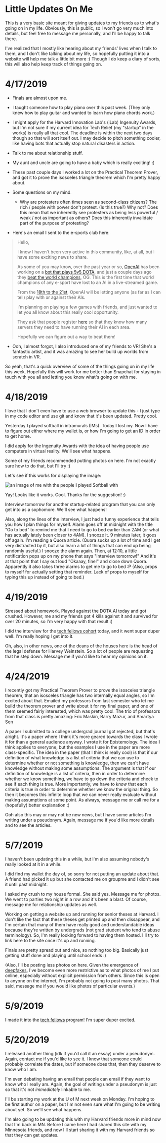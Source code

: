 # Little Updates On Me

This is a very basic site meant for giving updates to my friends as to what's going on in my life.
Obviously, this is public, so I won't go very much into details, but feel free to message me personally, and I'll be happy to talk there.

I've realized that I mostly like hearing about my friends' lives when I talk to them, and I don't like talking about my life, so hopefully putting it into a website will help me talk a little bit more :)
Though I do keep a diary of sorts, this will also help keep track of things going on.

# 4/17/2019
- Finals are almost upon me.
- I taught someone how to play piano over this past week. (They only knew how to play guitar and wanted to learn how piano chords work.)
- I might apply for the Harvard Innovation Lab's (iLab) Ingenuity Awards, but I'm not sure if my current idea for Tech Relief (my "startup" in the works) is really all that cool. The deadline is within the next two days though so that will sort itself out. I may decide to pitch something cooler, like having bots that actually stop natural disasters in action.
- Talk to me about relationship stuff.
- My aunt and uncle are going to have a baby which is really exciting! :)
- These past couple days I worked a lot on the Practical Theorem Prover, and got it to prove the isosceles triangle theorem which I'm pretty happy about.
- Some questions on my mind:
    - Why are protesters often times seen as second-class citizens? The rich / people with power don't protest. (Is this true?) Why not? Does this mean that we inherently see protesters as being less powerful / weak / not as important as others? Does this inherently invalidate part of the purpose of protesting?

- Here's an email I sent to the e-sports club here:
> Hello,
> 
> I know I haven't been very active in this community, like, at all, but I have some exciting news to share.
> 
> As some of you may know, over the past year or so, [OpenAI](https://openai.com/) has been working on a [bot that plays 5v5 DOTA](https://openai.com/five/), and just a couple days ago they [beat the world champions](https://www.theverge.com/2019/4/13/18309459/openai-five-dota-2-finals-ai-bot-competition-og-e-sports-the-international-champion), OG. This is the first time that world champions of any e-sport have lost to an AI in a live-streamed game.
> 
> From the [18th to the 21st](https://openai.com/blog/how-to-train-your-openai-five/), OpenAI will be letting anyone (as far as I can tell) play with or against their AIs.
> 
> I'm planning on playing a few games with friends, and just wanted to let you all know about this really cool opportunity.
> 
> They ask that people register [here](https://arena.openai.com/#/register) so that they know how many servers they need to have running their AI in each area.
> 
> Hopefully we can figure out a way to beat them!

- Ooh, I almost forgot, I also introduced one of my friends to VR! She's a fantastic artist, and it was amazing to see her build up worlds from scratch in VR.

So yeah, that's a quick overview of some of the things going on in my life this week.
Hopefully this will work for me better than Snapchat for staying in touch with you all and letting you know what's going on with me.

# 4/18/2019
I love that I don't even have to use a web browser to update this - I just type in my code editor and use git and know that it's been updated. Pretty cool.

Yesterday I played softball in intramurals (IMs). Today I lost my. Now I have to figure out either where my wallet is, or how I'm going to get an ID in order to get home.

I did apply for the Ingenuity Awards with the idea of having people use computers in virtual reality. We'll see what happens.

Some of my friends recommended putting photos on here. I'm not exactly sure how to do that, but I'll try :)

Let's see if this works for displaying the image:

![an image of me with the people I played Softball with](Softball.jpg)

Yay! Looks like it works. Cool. Thanks for the suggestion! :)

Interview tomorrow for another startup-related program that you can only get into as a sophomore. We'll see what happens!

Also, along the lines of the interview, I just had a funny experience that tells you how I plan things for myself. Alarm goes off at midnight with the title "Go to bed" to remind me that I need to go to bed earlier than 2AM (or what has actually lately been closer to 4AM). I snooze it. 9 minutes later, it goes off again. I'm reading a Quora article. (Quora sucks up a lot of time and I get very distracted by it, but also learn a lot of things that can end up being randomly useful.) I snooze the alarm again. Then, at 12:10, a little notification pops up on my phone that says "Interview tomorrow!" And it's at that point that I say out loud "Okaaay, fine!" and close down Quora. Apparently it also takes three alarms to get me to go to bed :P (Also, props to myself for actually setting that reminder. Lack of props to myself for typing this up instead of going to bed.)

# 4/19/2019
Stressed about homework. Played against the DOTA AI today and got crushed. However, me and my friends got 4 kills against it and survived for over 20 minutes, so I'm very happy with that result :)

I did the interview for the [tech fellows cohort](https://www.hbs.edu/mba/seas/Pages/default.aspx) today, and it went super duper well. I'm really hoping I get into it.

Oh, also, in other news, one of the deans of the houses here is the head of the legal defense for Harvey Weinstein. So a lot of people are requesting that he step down. Message me if you'd like to hear my opinions on it.

# 4/24/2019
I recently got my Practical Theorem Prover to prove the isosceles triangle theorem, that an isosceles triangle has two internally equal angles, so I'm excited about that. Emailed my professors from last semester who let me build the theorem prover and write about it for my final paper, and one of them seemed fairly interested, which was pretty cool. The trio of professors from that class is pretty amazing: Eric Maskin, Barry Mazur, and Amartya Sen

A paper I submitted to a college undergrad journal got rejected, but that's alright. It's a paper where I think it's more geared towards the class I wrote it for than a general audience anyway. I wrote it for Epistemology. The idea I think applies to everyone, but the examples I use in the paper are more class-specific. The idea in the paper (that I think is really cool) is that if our definition of what knowledge is a list of criteria that we can use to determine whether or not something is knowledge, then we can't have knowledge without making some assumptions. The argument is that if our definition of knowledge is a list of criteria, then in order to determine whether we know something, we have to go down the criteria and check to see if each thing is true. More importantly, we have to *know* that each criteria is true in order to determine whether we know the original thing. So then it becomes this infinite loop that we can never really evaluate without making assumptions at some point. As always, message me or call me for a (hopefully) better explanation :)

Ooh also this may or may not be new news, but I have some articles I'm writing under a pseudonym. Again, message me if you'd like more details and to see the articles.

# 5/7/2019

I haven't been updating this in a while, but I'm also assuming nobody's really looked at it in a while.

I did find my wallet the day of, so sorry for not putting an update about that. A friend had picked it up but she contacted me on groupme and I didn't see it until past midnight.

I asked my crush to my house formal. She said yes. Message me for photos. We went to parties two night in a row and it's been a blast. Of course, message me for relationship updates as well.

Working on getting a website up and running for senior theses at Harvard. I don't like the fact that these theses get printed up and then dissappear, and I'm certain that many of them have really good and understandable ideas because they're written by undergrads (not grad student who tend to abuse terminology). So, I'm really looking forward to having them hosted. I'll try to link here to the site once it's up and running.

Finals are pretty spread out and nice, so nothing too big. Basically just getting stuff done and playing until school ends :)

(Also, I'll be posting less photos on here. Given the emergence of [deepfakes](thispersondoesnotexist.com), I've become even more restrictive as to what photos of me I put online, especially without explicit permission from others. Since this is open to anyone on the internet, I'm probably not going to post many photos. That said, message me if you would like photos of particular events.)

# 5/9/2019

I made it into the [tech fellows](https://www.hbs.edu/mba/seas/Pages/default.aspx) program! I'm super duper excited.

# 5/20/2019

I released another thing (idk if you'd call it an essay) under a pseudonym. Again, contact me if you'd like to see it. I know that someone could probably correlate the dates, but if someone does that, then they deserve to know who I am.

I'm even debating having an email that people can email if they want to know who I really am. Again, the goal of writing under a pseudonym is just so that it's not *immediately* linkable to me.

I'll be starting my work at the U of M next week on Monday. I'm hoping to be first author on a paper, but I'm not even sure what I'm going to be writing about yet. So we'll see what happens.

I'm also going to be updating this with my Harvard friends more in mind now that I'm back in MN. Before I came here I had shared this site with my Minnesota friends, and now I'll start sharing it with my Harvard friends so that they can get updates.
